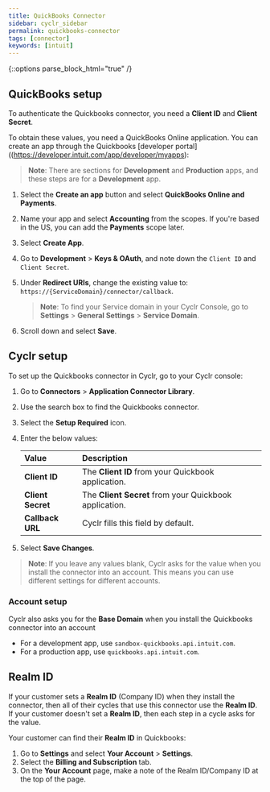 ```yaml
---
title: QuickBooks Connector
sidebar: cyclr_sidebar
permalink: quickbooks-connector
tags: [connector]
keywords: [intuit]
---
```

{::options parse_block_html="true" /}
<section class="card">

## QuickBooks setup

To authenticate the Quickbooks connector, you need a **Client ID** and **Client Secret**.

To obtain these values, you need a QuickBooks Online application. You can create an app through the Quickbooks [developer portal]((https://developer.intuit.com/app/developer/myapps):

> **Note**: There are sections for **Development** and **Production** apps, and these steps are for a **Development** app.

1. Select the **Create an app** button and select **QuickBooks Online and Payments**.
2. Name your app and select **Accounting** from the scopes.  If you're based in the US, you can add the **Payments** scope later.
3. Select **Create App**.
4. Go to **Development** > **Keys & OAuth**, and note down the `Client ID` and `Client Secret`.
5. Under **Redirect URIs**, change the existing value to: `https://{ServiceDomain}/connector/callback`.

    > **Note**: To find your Service domain in your Cyclr Console, go to **Settings** > **General Settings** > **Service Domain**.

6. Scroll down and select **Save**.

</section>
<section class="card">

## Cyclr setup

To set up the Quickbooks connector in Cyclr, go to your Cyclr console:

1. Go to **Connectors** > **Application Connector Library**.

2. Use the search box to find the Quickbooks connector.

3. Select the **Setup Required** icon.

4. Enter the below values:

   | Value              | Description                                 |
   | :----------------- | :------------------------------------------ |
   | **Client ID**   | The **Client ID** from your Quickbook application. |
   | **Client Secret**   | The **Client Secret** from your Quickbook application.                               |
   | **Callback URL**| Cyclr fills this field by default.           |

5. Select **Save Changes**.

> **Note**: If you leave any values blank, Cyclr asks for the value when you install the connector into an account. This means you can use different settings for different accounts.

### Account setup

Cyclr also asks you for the **Base Domain** when you install the Quickbooks connector into an account

* For a development app, use `sandbox-quickbooks.api.intuit.com`.
* For a production app, use `quickbooks.api.intuit.com`.

</section>
<section class="card">
    
## Realm ID

If your customer sets a **Realm ID** (Company ID) when they install the connector, then all of their cycles that use this connector use the **Realm ID**.  If your customer doesn't set a **Realm ID**, then each step in a cycle asks for the value.

Your customer can find their **Realm ID** in Quickbooks:

1. Go to **Settings** and select **Your Account** > **Settings**.
2. Select the **Billing and Subscription** tab.
3. On the **Your Account** page, make a note of the Realm ID/Company ID at the top of the page.

</section>
